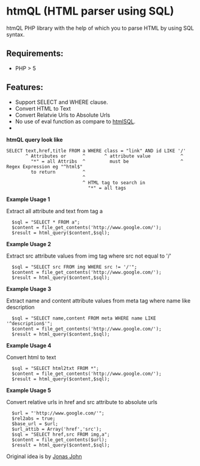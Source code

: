 htmQL (HTML parser using SQL)
=============================

htmQL PHP library with the help of which
you to parse HTML by using SQL syntax.

Requirements:
------------
* PHP > 5

Features:
------------
* Support SELECT and WHERE clause.
* Convert HTML to Text
* Convert Relatvie Urls to Absolute Urls
* No use of eval function as compare to [htmlSQL](https://github.com/hxseven/htmlSQL).
* 

**htmQL query look like**

    SELECT text,href,title FROM a WHERE class = "link" AND id LIKE '/'
           ^ Attributes or      ^       ^ attribute value           ^ 
             "*" = all Attribs  ^         must be                   ^ Regex Expression eg "^html$"
             to return          ^
                                ^
                                ^ HTML tag to search in
                                  "*" = all tags

**Example Usage 1**

Extract all attribute and text from tag a

      $sql = "SELECT * FROM a";
      $content = file_get_contents('http://www.google.com/');
      $result = html_query($content,$sql);
      
**Example Usage 2**

Extract src attribute values from img tag where src not equal to '/'

      $sql = "SELECT src FROM img WHERE src != '/'";
      $content = file_get_contents('http://www.google.com/');
      $result = html_query($content,$sql);
    
**Example Usage 3**

Extract name and content attribute values from meta tag where name like description

      $sql = "SELECT name,content FROM meta WHERE name LIKE '^description$'";
      $content = file_get_contents('http://www.google.com/');
      $result = html_query($content,$sql);
      
**Example Usage 4**

Convert html to text

      $sql = "SELECT html2txt FROM *";
      $content = file_get_contents('http://www.google.com/');
      $result = html_query($content,$sql);
      
**Example Usage 5**

Convert relative urls in href and src attribute to absolute urls

      $url = "'http://www.google.com/'";
      $rel2abs = true;
      $base_url = $url;
      $url_attib = Array('href','src');
      $sql = "SELECT href,src FROM img,a";
      $content = file_get_contents($url);
      $result = html_query($content,$sql);      


Original idea is by [Jonas John](http://www.jonasjohn.de/old-projects.htm)
